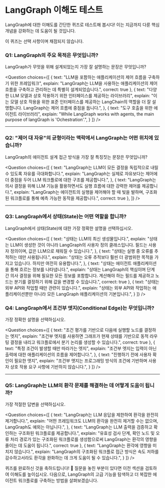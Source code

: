 # LangGraph 이해도 테스트

LangGraph에 대한 이해도를 간단한 퀴즈로 테스트해 봅시다! 이는 지금까지 다룬 핵심 개념을 강화하는 데 도움이 될 것입니다.

이 퀴즈는 선택 사항이며 채점되지 않습니다.

### Q1: LangGraph의 주요 목적은 무엇입니까?
LangGraph가 무엇을 위해 설계되었는지 가장 잘 설명하는 문장은 무엇입니까?

<Question
choices={[
  {
    text: "LLM을 포함하는 애플리케이션의 제어 흐름을 구축하기 위한 프레임워크",
    explain: "LangGraph는 LLM을 사용하는 애플리케이션의 제어 흐름을 구축하고 관리하는 데 특별히 설계되었습니다.",
    correct: true
  },
  {
    text: "다양한 LLM 모델과 상호 작용하기 위한 인터페이스를 제공하는 라이브러리",
    explain: "이는 모델 상호 작용을 위한 표준 인터페이스를 제공하는 LangChain의 역할을 더 잘 설명합니다. LangGraph는 제어 흐름에 중점을 둡니다.",
  },
  {
    text: "도구 호출을 위한 에이전트 라이브러리",
    explain: "While LangGraph works with agents, the main purpose of langGraph is 'Ochestration'.",
  }
]}
/>

---

### Q2: "제어 대 자유"의 균형이라는 맥락에서 LangGraph는 어떤 위치에 있습니까?
LangGraph의 에이전트 설계 접근 방식을 가장 잘 특징짓는 문장은 무엇입니까?

<Question
choices={[
  {
    text: "LangGraph는 LLM이 모든 결정을 독립적으로 내릴 수 있도록 자유를 극대화합니다.",
    explain: "LangGraph는 실제로 자유보다는 제어에 더 중점을 두어 LLM 워크플로에 대한 구조를 제공합니다.",
  },
  {
    text: "LangGraph는 의사 결정을 위해 LLM 기능을 활용하면서도 실행 흐름에 대한 강력한 제어를 제공합니다.",
    explain: "LangGraph는 에이전트의 실행을 제어해야 할 때 빛을 발하며, 구조화된 워크플로를 통해 예측 가능한 동작을 제공합니다.",
    correct: true
  },
]}
/>

---

### Q3: LangGraph에서 상태(State)는 어떤 역할을 합니까?
LangGraph에서 상태(State)에 대한 가장 정확한 설명을 선택하십시오.

<Question
choices={[
  {
    text: "상태는 LLM의 최신 생성물입니다.",
    explain: "상태는 LLM이 생성한 것이 아니라 LangGraph의 사용자 정의 클래스입니다. 필드는 사용자 정의이며, 값은 LLM으로 채워질 수 있습니다.",
  },
  {
    text: "상태는 실행 중 오류를 추적하는 데만 사용됩니다.",
    explain: "상태는 오류 추적보다 훨씬 더 광범위한 목적을 가지고 있습니다. 하지만 여전히 유용합니다.",
  },
  {
    text: "상태는 에이전트 애플리케이션을 통해 흐르는 정보를 나타냅니다.",
    explain: "상태는 LangGraph의 핵심이며 단계 간 의사 결정을 위해 필요한 모든 정보를 포함합니다. 계산해야 하는 필드를 제공하고 노드는 분기를 결정하기 위해 값을 변경할 수 있습니다.",
    correct: true
  },
  {
    text: "상태는 외부 API와 작업할 때만 관련이 있습니다.",
    explain: "상태는 외부 API와 작업하는 애플리케이션뿐만 아니라 모든 LangGraph 애플리케이션의 기본입니다.",
  }
]}
/>

### Q4: LangGraph에서 조건부 엣지(Conditional Edge)는 무엇입니까?
가장 정확한 설명을 선택하십시오.

<Question
choices={[
    {
    text: "조건 평가를 기반으로 다음에 실행할 노드를 결정하는 엣지",
    explain: "조건부 엣지를 사용하면 그래프가 현재 상태를 기반으로 동적 라우팅 결정을 내리고 워크플로에서 분기 논리를 생성할 수 있습니다.",
    correct: true
  },
  {
    text: "특정 조건이 발생할 때만 따라가는 엣지",
    explain: "조건부 엣지는 입력이 아닌 출력에 대한 애플리케이션의 흐름을 제어합니다.",
  },
  {
    text: "진행하기 전에 사용자 확인이 필요한 엣지",
    explain: "조건부 엣지는 프로그래밍 방식의 조건에 기반하며 사용자 상호 작용 요구 사항에 기반하지 않습니다.",
  }
]}
/>

---

### Q5: LangGraph는 LLM의 환각 문제를 해결하는 데 어떻게 도움이 됩니까?
가장 적절한 답변을 선택하십시오.

<Question
choices={[
  {
    text: "LangGraph는 LLM 응답을 제한하여 환각을 완전히 제거합니다.",
    explain: "어떤 프레임워크도 LLM의 환각을 완전히 제거할 수는 없으며, LangGraph도 예외는 아닙니다.",
  },
  {
    text: "LangGraph는 LLM 출력을 검증하고 확인하는 구조화된 워크플로를 제공합니다.",
    explain: "유효성 검사 단계, 확인 노드 및 오류 처리 경로가 있는 구조화된 워크플로를 생성함으로써 LangGraph는 환각의 영향을 줄이는 데 도움이 됩니다.",
    correct: true
  },
  {
    text: "LangGraph는 환각에 영향을 미치지 않습니다.",
    explain: "LangGraph의 구조화된 워크플로 접근 방식은 속도 저하를 감수하고서라도 환각을 완화하는 데 크게 도움이 될 수 있습니다.",
  }
]}
/>

퀴즈를 완료하신 것을 축하드립니다! 🎉 질문을 놓친 부분이 있다면 이전 섹션을 검토하여 이해도를 높이십시오. 다음으로, LangGraph의 고급 기능을 탐색하고 더 복잡한 에이전트 워크플로를 구축하는 방법을 살펴보겠습니다.